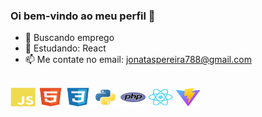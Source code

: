 ### Oi bem-vindo ao meu perfil 👋

- 🔭 Buscando emprego
- 🌱 Estudando: React
- 📫 Me contate no email: jonataspereira788@gmail.com

<div style="display: inline_block"><br>
  <img align="center" alt="Jol-Js" height="30" width="40" src="https://raw.githubusercontent.com/devicons/devicon/master/icons/javascript/javascript-plain.svg">
  <img align="center" alt="Jol-HTML" height="30" width="40" src="https://raw.githubusercontent.com/devicons/devicon/master/icons/html5/html5-original.svg">
  <img align="center" alt="Jol--CSS" height="30" width="40" src="https://raw.githubusercontent.com/devicons/devicon/master/icons/css3/css3-original.svg">
  <img align="center" alt="Jol-Python" height="30" width="40" src="https://raw.githubusercontent.com/devicons/devicon/master/icons/python/python-original.svg">
  <img align="center" alt="Jol-Csharp" height="30" width="40" src="https://raw.githubusercontent.com/devicons/devicon/master/icons/php/php-original.svg">
  <img align="center" alt="Jol-React" height="30" width="40" src="https://github.com/devicons/devicon/blob/ca28c779441053191ff11710fe24a9e6c23690d6/icons/react/react-original.svg">
  <img align="center" alt="Jol-Vite" height="30" width="40" src="https://github.com/devicons/devicon/blob/ca28c779441053191ff11710fe24a9e6c23690d6/icons/vitejs/vitejs-original.svg">

</div

